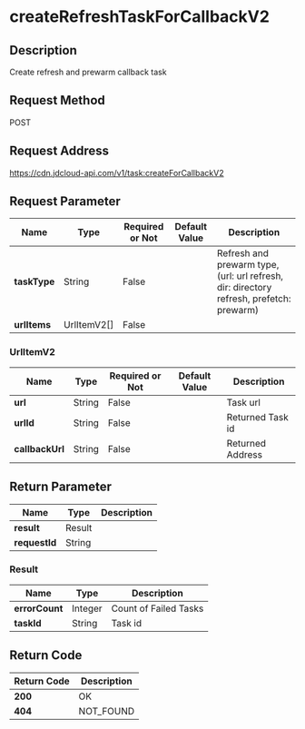# createRefreshTaskForCallbackV2


## Description
Create refresh and prewarm callback task

## Request Method
POST

## Request Address
https://cdn.jdcloud-api.com/v1/task:createForCallbackV2


## Request Parameter
|Name|Type|Required or Not|Default Value|Description|
|---|---|---|---|---|
|**taskType**|String|False| |Refresh and prewarm type, (url: url refresh, dir: directory refresh, prefetch: prewarm)|
|**urlItems**|UrlItemV2[]|False| | |

### UrlItemV2
|Name|Type|Required or Not|Default Value|Description|
|---|---|---|---|---|
|**url**|String|False| |Task url|
|**urlId**|String|False| |Returned Task id|
|**callbackUrl**|String|False| |Returned Address|

## Return Parameter
|Name|Type|Description|
|---|---|---|
|**result**|Result| |
|**requestId**|String| |

### Result
|Name|Type|Description|
|---|---|---|
|**errorCount**|Integer|Count of Failed Tasks|
|**taskId**|String|Task id|

## Return Code
|Return Code|Description|
|---|---|
|**200**|OK|
|**404**|NOT_FOUND|
